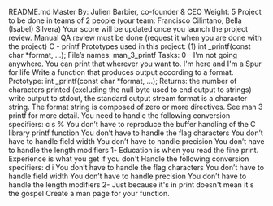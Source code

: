 README.md
 Master
 By: Julien Barbier, co-founder & CEO
 Weight: 5
 Project to be done in teams of 2 people (your team: Francisco Cilintano, Bella (Isabel) Silvera)
 Your score will be updated once you launch the project review.
 Manual QA review must be done (request it when you are done with the project)
C - printf
Prototypes used in this project:
(1) int _printf(const char *format, ...);
File’s names:
man_3_printf
Tasks:
0 -   I'm not going anywhere. You can print that wherever you want to. I'm here and I'm a Spur for life
Write a function that produces output according to a format.
Prototype: int _printf(const char *format, ...);
Returns: the number of characters printed (excluding the null byte used to end output to strings)
write output to stdout, the standard output stream
format is a character string. The format string is composed of zero or more directives. See man 3 printf for more detail. You need to handle the following conversion specifiers:
c
s
%
You don’t have to reproduce the buffer handling of the C library printf function
You don’t have to handle the flag characters
You don’t have to handle field width
You don’t have to handle precision
You don’t have to handle the length modifiers
1- Education is when you read the fine print. Experience is what you get if you don't
Handle the following conversion specifiers:
d
i
You don’t have to handle the flag characters
You don’t have to handle field width
You don’t have to handle precision
You don’t have to handle the length modifiers
2-  Just because it's in print doesn't mean it's the gospel
Create a man page for your function.


